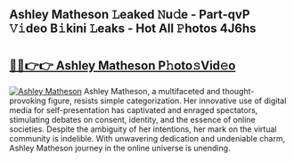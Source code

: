 ## Ashley Matheson 𝙻eaked 𝙽u𝚍e - Part-qvP 𝚅𝚒deo B𝚒kini 𝙻eaks - Hot All 𝙿hotos 4J6hs

# <h2><a href="http://ld59djq.urlbe.top/?page=Ashley+Matheson">🔗🔗👉👉 Ashley Matheson P𝚑oto𝚜Vid𝚎o</a></h2>

[![Ashley Matheson](https://i.imgur.com/eBuTRDB.gif)](http://ld59djq.urlbe.top/?page=Ashley+Matheson)
Ashley Matheson, a multifaceted and thought-provoking figure, resists simple categorization. Her innovative use of digital media for self-presentation has captivated and enraged spectators, stimulating debates on consent, identity, and the essence of online societies. Despite the ambiguity of her intentions, her mark on the virtual community is indelible. With unwavering dedication and undeniable charm, Ashley Matheson journey in the online universe is unending.
